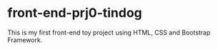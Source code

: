 # front-end-prj0-tindog
This is my first front-end toy project using HTML, CSS and Bootstrap Framework.
